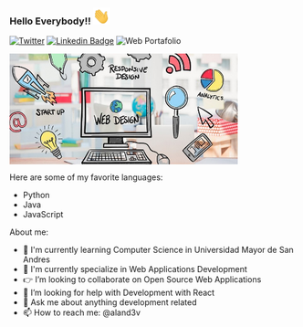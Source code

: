 ### Hello Everybody!! <img src="https://raw.githubusercontent.com/ABSphreak/ABSphreak/master/gifs/Hi.gif" width="30px"></h2>
[![Twitter](https://img.shields.io/badge/-@aland3v-1ca0f1?style=flat-square&labelColor=1ca0f1&logo=twitter&logoColor=white&link=https://twitter.com/aland3v)](https://twitter.com/aland3v) [![Linkedin Badge](https://img.shields.io/badge/-aland3v-blue?style=flat-square&logo=Linkedin&logoColor=white&link=https://www.linkedin.com/in/aland3v/)](https://www.linkedin.com/in/aland3v/) <a href="http://aland3v.com" target="_blank" style="text-decoration: none;">![Web Portafolio](https://img.shields.io/badge/W-My%20Web-blue?style=flat-square)</a>

<img align='center' src='https://raw.githubusercontent.com/aland3v/aland3v/main/banner.jpg' width='400"'>

Here are some of my favorite languages:
- Python
- Java
- JavaScript

About me:
- :green_book: I'm currently learning Computer Science in Universidad Mayor de San Andres
- 🔭 I'm currently specialize in Web Applications Development
- :point_right: I’m looking to collaborate on Open Source Web Applications
- 🤔 I’m looking for help with Development with React
- 💬 Ask me about anything development related
- 📫 How to reach me: @aland3v

<!--
**aland3v/aland3v** is a ✨ _special_ ✨ repository because its `README.md` (this file) appears on your GitHub profile.
- 😄 Pronouns: ...
- ⚡ Fun fact: ...
-->

